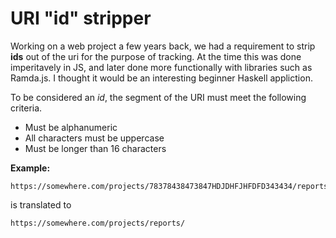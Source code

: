 # URI "id" stripper

Working on a web project a few years back, we had a requirement to strip **ids**
out of the uri for the purpose of tracking. At the time this was done
imperitavely in JS, and later done more functionally with libraries such as
Ramda.js. I thought it would be an interesting beginner Haskell appliction.

To be considered an *id*, the segment of the URI must meet the following
criteria.
 - Must be alphanumeric
 - All characters must be uppercase
 - Must be longer than 16 characters


**Example:**
```
https://somewhere.com/projects/78378438473847HDJDHFJHFDFD343434/reports/8738748374837483742983749238472398432
```
is translated to
```
https://somewhere.com/projects/reports/
```

